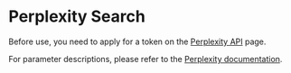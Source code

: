 # Perplexity Search

Before use, you need to apply for a token on the [Perplexity API](https://www.perplexity.ai/settings/api) page.

For parameter descriptions, please refer to the [Perplexity documentation](https://docs.perplexity.ai/api-reference/chat-completions-post).
